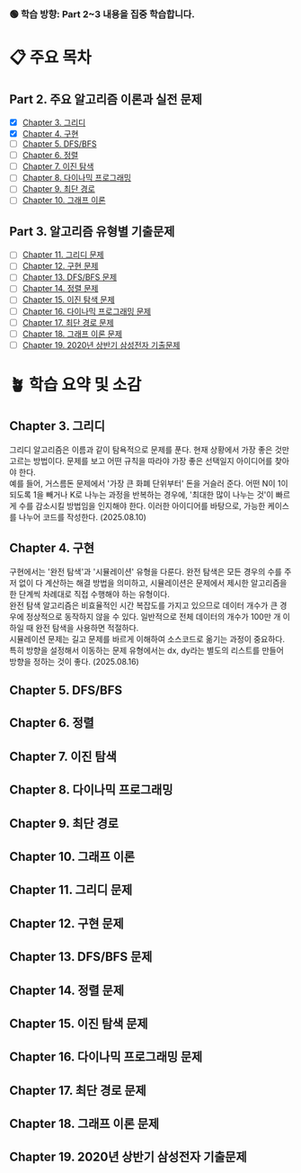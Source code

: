### 🟢 학습 방향: Part 2~3 내용을 집중 학습합니다.

# 📋 주요 목차
## Part 2. 주요 알고리즘 이론과 실전 문제
- [x] [Chapter 3. 그리디](#chapter-3-그리디) <br>
- [x] [Chapter 4. 구현](#chapter-4-구현) <br>
- [ ] [Chapter 5. DFS/BFS](#chapter-5-dfsbfs) <br>
- [ ] [Chapter 6. 정렬](#chapter-6-정렬) <br>
- [ ] [Chapter 7. 이진 탐색](#chapter-7-이진-탐색) <br>
- [ ] [Chapter 8. 다이나믹 프로그래밍](#chapter-8-다이나믹-프로그래밍) <br>
- [ ] [Chapter 9. 최단 경로](#chapter-9-최단-경로) <br>
- [ ] [Chapter 10. 그래프 이론](#chapter-10-그래프-이론) <br>

## Part 3. 알고리즘 유형별 기출문제
- [ ] [Chapter 11. 그리디 문제](#chapter-11-그리디-문제) <br>
- [ ] [Chapter 12. 구현 문제](#chapter-12-구현-문제) <br>
- [ ] [Chapter 13. DFS/BFS 문제](#chapter-13-dfsbfs-문제) <br>
- [ ] [Chapter 14. 정렬 문제](#chapter-14-정렬-문제) <br>
- [ ] [Chapter 15. 이진 탐색 문제](#chapter-15-이진-탐색-문제) <br>
- [ ] [Chapter 16. 다이나믹 프로그래밍 문제](#chapter-16-다이나믹-프로그래밍-문제) <br>
- [ ] [Chapter 17. 최단 경로 문제](#chapter-17-최단-경로-문제) <br>
- [ ] [Chapter 18. 그래프 이론 문제](#chapter-18-그래프-이론-문제) <br>
- [ ] [Chapter 19. 2020년 상반기 삼성전자 기출문제](#chapter-19-2020년-상반기-삼성전자-기출문제) <br>

# 🪴 학습 요약 및 소감
## Chapter 3. 그리디
그리디 알고리즘은 이름과 같이 탐욕적으로 문제를 푼다. 
현재 상황에서 가장 좋은 것만 고르는 방법이다.
문제를 보고 어떤 규칙을 따라야 가장 좋은 선택일지 아이디어를 찾아야 한다. <br>
예를 들어, 거스름돈 문제에서 '가장 큰 화폐 단위부터' 돈을 거슬러 준다. 
어떤 N이 1이 되도록 1을 빼거나 K로 나누는 과정을 반복하는 경우에, 
'최대한 많이 나누는 것'이 빠르게 수를 감소시킬 방법임을 인지해야 한다.
이러한 아이디어를 바탕으로, 가능한 케이스를 나누어 코드를 작성한다.
(2025.08.10)

## Chapter 4. 구현
구현에서는 '완전 탐색'과 '시뮬레이션' 유형을 다룬다.
완전 탐색은 모든 경우의 수를 주저 없이 다 계산하는 해결 방법을 의미하고,
시뮬레이션은 문제에서 제시한 알고리즘을 한 단계씩 차례대로 직접 수행해야 하는 유형이다. <br>
완전 탐색 알고리즘은 비효율적인 시간 복잡도를 가지고 있으므로 데이터 개수가 큰 경우에 정상적으로 동작하지 않을 수 있다. 일반적으로 전체 데이터의 개수가 100만 개 이하일 때 완전 탐색을 사용하면 적절하다. <br>
시뮬레이션 문제는 길고 문제를 바르게 이해하여 소스코드로 옮기는 과정이 중요하다. 특히 방향을 설정해서 이동하는 문제 유형에서는 dx, dy라는 별도의 리스트를 만들어 방향을 정하는 것이 좋다. 
(2025.08.16)

## Chapter 5. DFS/BFS

## Chapter 6. 정렬

## Chapter 7. 이진 탐색

## Chapter 8. 다이나믹 프로그래밍

## Chapter 9. 최단 경로

## Chapter 10. 그래프 이론

## Chapter 11. 그리디 문제

## Chapter 12. 구현 문제

## Chapter 13. DFS/BFS 문제

## Chapter 14. 정렬 문제

## Chapter 15. 이진 탐색 문제

## Chapter 16. 다이나믹 프로그래밍 문제

## Chapter 17. 최단 경로 문제

## Chapter 18. 그래프 이론 문제

## Chapter 19. 2020년 상반기 삼성전자 기출문제